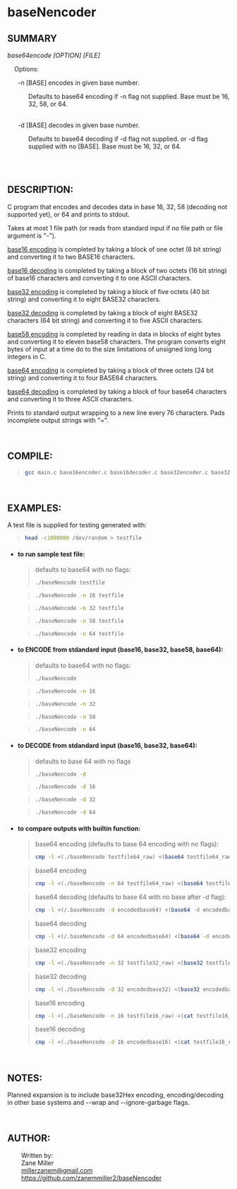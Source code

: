 # baseNencoder

## SUMMARY

_base64encode [OPTION] [FILE]_

&nbsp;&nbsp;&nbsp;&nbsp;Options:

<ul>
-n [BASE] encodes in given base number.

<ul>Defaults to base64 encoding if -n flag not supplied. Base must be 16, 32, 58, or 64.</ul><br>

-d [BASE] decodes in given base number.

<ul>Defaults to base64 decoding if -d flag not supplied. or -d flag supplied with no [BASE]. Base must be 16, 32, or 64.</ul><br>

</ul>

<br/>

## DESCRIPTION:

C program that encodes and decodes data in base 16, 32, 58 (decoding not supported yet), or 64 and prints to stdout.

Takes at most 1 file path (or reads from standard input if no file path or file argument is "-").

<ins>base16 encoding</ins> is completed by taking a block of one octet (8 bit string) and converting it to two BASE16 characters.

<ins>base16 decoding</ins> is completed by taking a block of two octets (16 bit string) of base16 characters and converting it to one ASCII characters.

<ins>base32 encoding</ins> is completed by taking a block of five octets (40 bit string) and converting it to eight BASE32 characters.

<ins>base32 decoding</ins> is completed by taking a block of eight BASE32 characters (64 bit string) and converting it to five ASCII characters.

<ins>base58 encoding</ins> is completed by reading in data in blocks of eight bytes and converting it to eleven base58 characters. The program converts eight bytes of input at a time do to the size limitations of unsigned long long integers in C.

<ins>base64 encoding</ins> is completed by taking a block of three octets (24 bit string) and converting it to four BASE64 characters.

<ins>base64 decoding</ins> is completed by taking a block of four base64 characters and converting it to three ASCII characters.

Prints to standard output wrapping to a new line every 76 characters. Pads incomplete output strings with "=".

<br/>

## COMPILE:

> ```bash
> gcc main.c base16encoder.c base16decoder.c base32encoder.c base32decoder.c base58encoder.c base64encoder.c base64decoder.c parsecl.c writedecoded.c -o baseNencode
> ```

<br/>

## EXAMPLES:

A test file is supplied for testing generated with:

> ```bash
> head -c1000000 /dev/random > testfile
> ```

- #### to run sample test file:

  > defaults to base64 with no flags:
  >
  > ```bash
  > ./baseNencode testfile
  > ```

  > ```bash
  > ./baseNencode -n 16 testfile
  > ```

  > ```bash
  > ./baseNencode -n 32 testfile
  > ```

  > ```bash
  > ./baseNencode -n 58 testfile
  > ```

  > ```bash
  > ./baseNencode -n 64 testfile
  > ```

- #### to ENCODE from stdandard input (base16, base32, base58, base64):

  > defaults to base64 with no flags:
  >
  > ```bash
  > ./baseNencode
  > ```

  > ```bash
  > ./baseNencode -n 16
  > ```

  > ```bash
  > ./baseNencode -n 32
  > ```

  > ```bash
  > ./baseNencode -n 58
  > ```

  > ```bash
  > ./baseNencode -n 64
  > ```

- #### to DECODE from stdandard input (base16, base32, base64):

  > defaults to base 64 with no flags
  >
  > ```bash
  > ./baseNencode -d
  > ```

  > ```bash
  > ./baseNencode -d 16
  > ```

  > ```bash
  > ./baseNencode -d 32
  > ```

  > ```bash
  > ./baseNencode -d 64
  > ```

- #### to compare outputs with builtin function:

  > base64 encoding (defaults to base 64 encoding with no flags):
  >
  > ```bash
  > cmp -l <(./baseNencode testfile64_raw) <(base64 testfile64_raw)
  > ```

  > base64 encoding
  >
  > ```bash
  > cmp -l <(./baseNencode -n 64 testfile64_raw) <(base64 testfile64_raw)
  > ```

  > base64 decoding (defaults to base 64 with no base after -d flag):
  >
  > ```bash
  > cmp -l <(/.baseNencode -d encodedbase64) <(base64 -d encodedbase64)
  > ```

  > base64 decoding
  >
  > ```bash
  > cmp -l <(/.baseNencode -d 64 encodedbase64) <(base64 -d encodedbase64)
  > ```

  > base32 encoding
  >
  > ```bash
  > cmp -l <(./baseNencode -n 32 testfile32_raw) <(base32 testfile32_raw)
  > ```

  > base32 decoding
  >
  > ```bash
  > cmp -l <(./baseNencode -d 32 encodedbase32) <(base32 encodedbase32)
  > ```

  > base16 encoding
  >
  > ```bash
  > cmp -l <(./baseNencode -n 16 testfile16_raw) <(cat testfile16_raw | xxd -p -u)
  > ```

  > base16 decoding
  >
  > ```bash
  > cmp -l <(./baseNencode -d 16 encodedbase16) <(cat testfile16_raw)
  > ```

<br/>

## NOTES:

Planned expansion is to include base32Hex encoding, encoding/decoding in other base systems and --wrap and --ignore-garbage flags.

<br/>

## AUTHOR:

&nbsp;&nbsp;&nbsp;&nbsp;&nbsp;&nbsp;&nbsp;&nbsp;Written by:  
&nbsp;&nbsp;&nbsp;&nbsp;&nbsp;&nbsp;&nbsp;&nbsp;Zane Miller  
&nbsp;&nbsp;&nbsp;&nbsp;&nbsp;&nbsp;&nbsp;&nbsp;<millerzanem@gmail.com>  
&nbsp;&nbsp;&nbsp;&nbsp;&nbsp;&nbsp;&nbsp;&nbsp;<https://github.com/zanemmiller2/baseNencoder>
